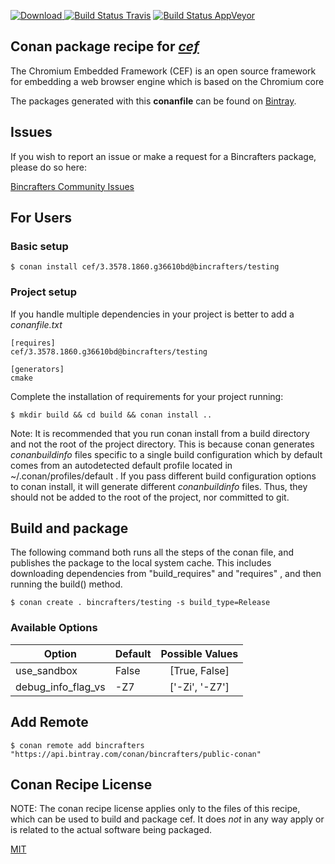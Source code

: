 [![Download](https://api.bintray.com/packages/bincrafters/public-conan/cef%3Abincrafters/images/download.svg) ](https://bintray.com/bincrafters/public-conan/cef%3Abincrafters/_latestVersion)
[![Build Status Travis](https://travis-ci.com/bincrafters/conan-cef.svg?branch=testing%2F3.3578.1860.g36610bd)](https://travis-ci.com/bincrafters/conan-cef)
[![Build Status AppVeyor](https://ci.appveyor.com/api/projects/status/github/bincrafters/conan-cef?branch=testing%2F3.3578.1860.g36610bd&svg=true)](https://ci.appveyor.com/project/bincrafters/conan-cef)

## Conan package recipe for [*cef*](https://bitbucket.org/chromiumembedded/cef)

The Chromium Embedded Framework (CEF) is an open source framework for embedding a web browser engine which is based on the Chromium core

The packages generated with this **conanfile** can be found on [Bintray](https://bintray.com/bincrafters/public-conan/cef%3Abincrafters).


## Issues

If you wish to report an issue or make a request for a Bincrafters package, please do so here:

[Bincrafters Community Issues](https://github.com/bincrafters/community/issues)


## For Users

### Basic setup

    $ conan install cef/3.3578.1860.g36610bd@bincrafters/testing

### Project setup

If you handle multiple dependencies in your project is better to add a *conanfile.txt*

    [requires]
    cef/3.3578.1860.g36610bd@bincrafters/testing

    [generators]
    cmake

Complete the installation of requirements for your project running:

    $ mkdir build && cd build && conan install ..

Note: It is recommended that you run conan install from a build directory and not the root of the project directory.  This is because conan generates *conanbuildinfo* files specific to a single build configuration which by default comes from an autodetected default profile located in ~/.conan/profiles/default .  If you pass different build configuration options to conan install, it will generate different *conanbuildinfo* files.  Thus, they should not be added to the root of the project, nor committed to git.


## Build and package

The following command both runs all the steps of the conan file, and publishes the package to the local system cache.  This includes downloading dependencies from "build_requires" and "requires" , and then running the build() method.

    $ conan create . bincrafters/testing -s build_type=Release


### Available Options
| Option        | Default | Possible Values  |
| ------------- |:----------------- |:------------:|
| use_sandbox      | False |  [True, False] |
| debug_info_flag_vs      | -Z7 |  ['-Zi', '-Z7'] |


## Add Remote

    $ conan remote add bincrafters "https://api.bintray.com/conan/bincrafters/public-conan"


## Conan Recipe License

NOTE: The conan recipe license applies only to the files of this recipe, which can be used to build and package cef.
It does *not* in any way apply or is related to the actual software being packaged.

[MIT](https://github.com/bincrafters/conan-cef/blob/testing/3.3578.1860.g36610bd/LICENSE.md)
